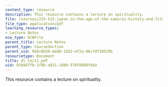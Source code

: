 ```yaml
---
content_type: resource
description: This resource contains a lecture on spirituality.
file: /courses/21h-522-japan-in-the-age-of-the-samurai-history-and-film-fall-2006/91b847fb1f9ba8311d89578fd806fd4a_dl_lec11.pdf
file_type: application/pdf
learning_resource_types:
- Lecture Notes
ocw_type: OCWFile
parent_title: Lecture Notes
parent_type: CourseSection
parent_uid: 956c0b50-de80-15b2-ef2a-96cfdf39519b
resourcetype: Document
title: dl_lec11.pdf
uid: 91b847fb-1f9b-a831-1d89-578fd806fd4a
---
```

This resource contains a lecture on spirituality.